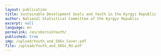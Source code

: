 ```yaml
---
layout: publication
title: Sustainable Development Goals and Youth in the Kyrgyz Republic
author: National Statistical Committee of the Kyrgyz Republic
excerpt: null
language: en
permalink: /en/sbornikYouth/
published: true
img: /upload/Youth_and_SDGs_Cover.pdf
file: /upload/Youth_and_SDGs_RU.pdf
---
```

